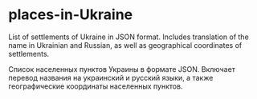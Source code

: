 # places-in-Ukraine
List of settlements of Ukraine in JSON format. Includes translation of the name in Ukrainian and Russian, as well as geographical coordinates of settlements.

Список населенных пунктов Украины в формате JSON. Включает перевод названия на украинский и русский языки, а также географические координаты населенных пунктов.
